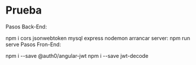 # Prueba

Pasos Back-End:

npm i cors jsonwebtoken mysql express nodemon
arrancar server: npm run serve
Pasos Fron-End:

npm i --save @auth0/angular-jwt
npm i --save jwt-decode
